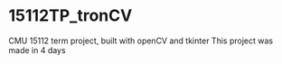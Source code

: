 # 15112TP_tronCV
CMU 15112 term project, built with openCV and tkinter 
This project was made in 4 days
